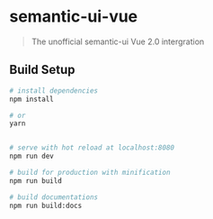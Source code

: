 # semantic-ui-vue

> The unofficial semantic-ui Vue 2.0 intergration

## Build Setup

``` bash
# install dependencies
npm install

# or
yarn


# serve with hot reload at localhost:8080
npm run dev

# build for production with minification
npm run build

# build documentations
npm run build:docs
```
